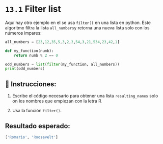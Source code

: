 # `13.1` Filter list

Aquí hay otro ejemplo en el se usa `filter()` en una lista en python. Este algoritmo filtra la lista `all_numbers`y retorna una nueva lista solo con los números impares:

```py
all_numbers = [23,12,35,5,3,2,3,54,3,21,534,23,42,1]

def my_function(numb):
    return numb % 2 == 0

odd_numbers = list(filter(my_function, all_numbers))
print(odd_numbers)
```

## 📝 Instrucciones:

1. Escribe el código necesario para obtener una lista `resulting_names` solo on los nombres que empiezan con la letra R.

2. Usa la función `filter()`.


## Resultado esperado:

```py
['Romario', 'Roosevelt']
```
